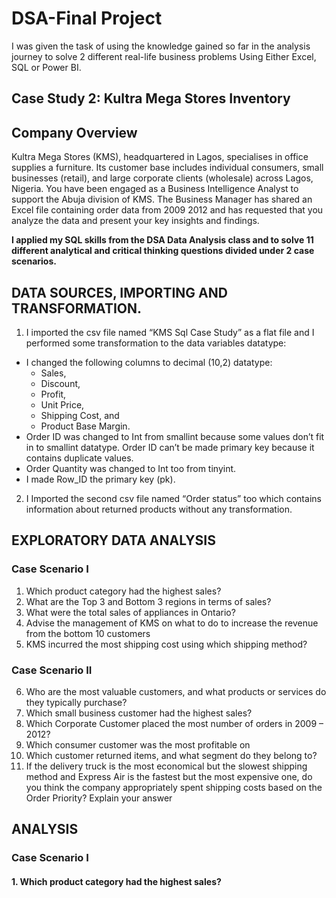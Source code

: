 # DSA-Final Project
I was given the task of using the knowledge gained so far in the analysis journey to solve 2 different real-life business problems Using Either Excel, SQL or Power BI.
## Case Study 2: Kultra Mega Stores Inventory
## Company Overview
Kultra Mega Stores (KMS), headquartered in Lagos, specialises in office supplies a
furniture. Its customer base includes individual consumers, small businesses (retail), and
large corporate clients (wholesale) across Lagos, Nigeria.
You have been engaged as a Business Intelligence Analyst to support the Abuja division of
KMS. The Business Manager has shared an Excel file containing order data from 2009 
2012 and has requested that you analyze the data and present your key insights and
findings.

**I applied my SQL skills from the DSA Data Analysis class and to solve 11 different analytical and critical thinking questions divided under 2 case scenarios.**

## DATA SOURCES, IMPORTING AND TRANSFORMATION.
1. I imported the csv file named “KMS Sql Case Study” as a flat file and I performed some transformation to the data variables datatype:
  -	I changed the following columns to decimal (10,2) datatype:
    -	Sales,
    -	Discount,
    -	Profit,
    -	Unit Price,
    -	Shipping Cost, and
    -	Product Base Margin.
  -	Order ID was changed to Int from smallint because some values don’t fit in to smallint datatype. Order ID can’t be made primary key because it contains duplicate values.
  -	Order Quantity was changed to Int too from tinyint.
  -	I made Row_ID the primary key (pk).
2. I Imported the second csv file named “Order status” too which contains information about returned products without any transformation.

## EXPLORATORY DATA ANALYSIS
### Case Scenario I 
1. Which product category had the highest sales? 
2. What are the Top 3 and Bottom 3 regions in terms of sales? 
3. What were the total sales of appliances in Ontario? 
4. Advise the management of KMS on what to do to increase the revenue from the bottom 10 customers
5. KMS incurred the most shipping cost using which shipping method? 
### Case Scenario II 
6. Who are the most valuable customers, and what products or services do they typically purchase? 
7. Which small business customer had the highest sales? 
8. Which Corporate Customer placed the most number of orders in 2009 – 2012? 
9. Which consumer customer was the most profitable on 
10. Which customer returned items, and what segment do they belong to? 
11. If the delivery truck is the most economical but the slowest shipping method and Express Air is the fastest but the most expensive one, do you think the company appropriately spent shipping costs based on the Order Priority? Explain your answer


## ANALYSIS
### Case Scenario I
#### 1.	Which product category had the highest sales?
